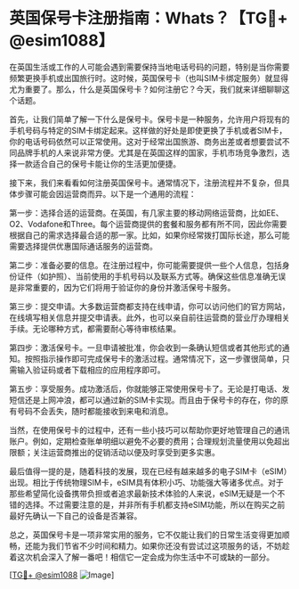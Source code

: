 # 英国保号卡注册指南：Whats？【TG💪+ @esim1088】

在英国生活或工作的人可能会遇到需要保持当地电话号码的问题，特别是当你需要频繁更换手机或出国旅行时。这时候，英国保号卡（也叫SIM卡绑定服务）就显得尤为重要了。那么，什么是英国保号卡？如何注册它？今天，我们就来详细聊聊这个话题。

首先，让我们简单了解一下什么是保号卡。保号卡是一种服务，允许用户将现有的手机号码与特定的SIM卡绑定起来。这样做的好处是即使更换了手机或者SIM卡，你的电话号码依然可以正常使用。这对于经常出国旅游、商务出差或者想要尝试不同品牌手机的人来说非常方便。尤其是在英国这样的国家，手机市场竞争激烈，选择一款适合自己的保号卡能让你的生活更加便捷。

接下来，我们来看看如何注册英国保号卡。通常情况下，注册流程并不复杂，但具体步骤可能会因运营商而异。以下是一个通用的流程：

第一步：选择合适的运营商。在英国，有几家主要的移动网络运营商，比如EE、O2、Vodafone和Three。每个运营商提供的套餐和服务都有所不同，因此你需要根据自己的需求选择最合适的那一家。比如，如果你经常拨打国际长途，那么可能需要选择提供优惠国际通话服务的运营商。

第二步：准备必要的信息。在注册过程中，你可能需要提供一些个人信息，包括身份证件（如护照）、当前使用的手机号码以及联系方式等。确保这些信息准确无误是非常重要的，因为它们将用于验证你的身份并激活保号卡服务。

第三步：提交申请。大多数运营商都支持在线申请，你可以访问他们的官方网站，在线填写相关信息并提交申请表。此外，也可以亲自前往运营商的营业厅办理相关手续。无论哪种方式，都需要耐心等待审核结果。

第四步：激活保号卡。一旦申请被批准，你会收到一条确认短信或者其他形式的通知。按照指示操作即可完成保号卡的激活过程。通常情况下，这一步骤很简单，只需输入验证码或者下载相应的应用程序即可。

第五步：享受服务。成功激活后，你就能够正常使用保号卡了。无论是打电话、发短信还是上网冲浪，都可以通过新的SIM卡实现。而且由于保号卡的存在，你的原有号码不会丢失，随时都能接收到来电和消息。

当然，在使用保号卡的过程中，还有一些小技巧可以帮助你更好地管理自己的通讯账户。例如，定期检查账单明细以避免不必要的费用；合理规划流量使用以免超出限额；关注运营商推出的促销活动以便及时享受到更多实惠。

最后值得一提的是，随着科技的发展，现在已经有越来越多的电子SIM卡（eSIM）出现。相比于传统物理SIM卡，eSIM具有体积小巧、功能强大等诸多优点。对于那些希望简化设备携带负担或者追求最新技术体验的人来说，eSIM无疑是一个不错的选择。不过需要注意的是，并非所有手机都支持eSIM功能，所以在购买之前最好先确认一下自己的设备是否兼容。

总之，英国保号卡是一项非常实用的服务，它不仅能让我们的日常生活变得更加顺畅，还能为我们节省不少时间和精力。如果你还没有尝试过这项服务的话，不妨趁着这次机会深入了解一番吧！相信它一定会成为你生活中不可或缺的一部分。

[[TG💪+ @esim1088](https://t.me/s/esim1088) ![Image](https://i.postimg.cc/4NQfJmqS/Snipaste-2025-05-13-00-14-12.png)]